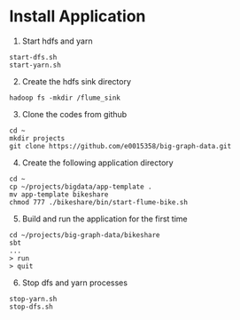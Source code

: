 # Install Application
1. Start hdfs and yarn
```
start-dfs.sh
start-yarn.sh
```

2. Create the hdfs sink directory
```
hadoop fs -mkdir /flume_sink
```

3. Clone the codes from github
```
cd ~
mkdir projects
git clone https://github.com/e0015358/big-graph-data.git
```

4. Create the following application directory
````
cd ~
cp ~/projects/bigdata/app-template .
mv app-template bikeshare
chmod 777 ./bikeshare/bin/start-flume-bike.sh
````

5. Build and run the application for the first time
```
cd ~/projects/big-graph-data/bikeshare
sbt
...
> run
> quit
```

6. Stop dfs and yarn processes
```
stop-yarn.sh
stop-dfs.sh
```